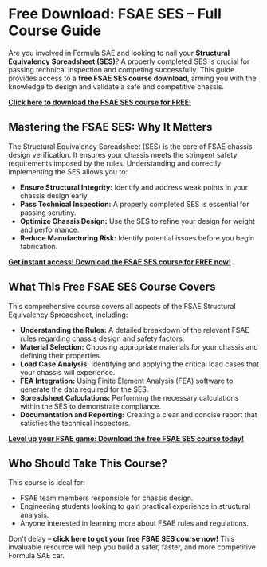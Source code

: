# Free Download: FSAE SES – Full Course Guide

Are you involved in Formula SAE and looking to nail your **Structural Equivalency Spreadsheet (SES)**? A properly completed SES is crucial for passing technical inspection and competing successfully. This guide provides access to a **free FSAE SES course download**, arming you with the knowledge to design and validate a safe and competitive chassis.

[**Click here to download the FSAE SES course for FREE!**](https://udemywork.com/fsae-ses)

## Mastering the FSAE SES: Why It Matters

The Structural Equivalency Spreadsheet (SES) is the core of FSAE chassis design verification. It ensures your chassis meets the stringent safety requirements imposed by the rules. Understanding and correctly implementing the SES allows you to:

*   **Ensure Structural Integrity:** Identify and address weak points in your chassis design early.
*   **Pass Technical Inspection:** A properly completed SES is essential for passing scrutiny.
*   **Optimize Chassis Design:** Use the SES to refine your design for weight and performance.
*   **Reduce Manufacturing Risk:** Identify potential issues before you begin fabrication.

[**Get instant access! Download the FSAE SES course for FREE now!**](https://udemywork.com/fsae-ses)

## What This Free FSAE SES Course Covers

This comprehensive course covers all aspects of the FSAE Structural Equivalency Spreadsheet, including:

*   **Understanding the Rules:** A detailed breakdown of the relevant FSAE rules regarding chassis design and safety factors.
*   **Material Selection:** Choosing appropriate materials for your chassis and defining their properties.
*   **Load Case Analysis:** Identifying and applying the critical load cases that your chassis will experience.
*   **FEA Integration:** Using Finite Element Analysis (FEA) software to generate the data required for the SES.
*   **Spreadsheet Calculations:** Performing the necessary calculations within the SES to demonstrate compliance.
*   **Documentation and Reporting:** Creating a clear and concise report that satisfies the technical inspectors.

[**Level up your FSAE game: Download the free FSAE SES course today!**](https://udemywork.com/fsae-ses)

## Who Should Take This Course?

This course is ideal for:

*   FSAE team members responsible for chassis design.
*   Engineering students looking to gain practical experience in structural analysis.
*   Anyone interested in learning more about FSAE rules and regulations.

Don't delay – **click here to get your free FSAE SES course now!** This invaluable resource will help you build a safer, faster, and more competitive Formula SAE car.
